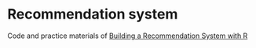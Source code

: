 # Recommendation system

Code and practice materials of [Building a Recommendation System with R](https://www.packtpub.com/big-data-and-business-intelligence/building-recommendation-system-r)
